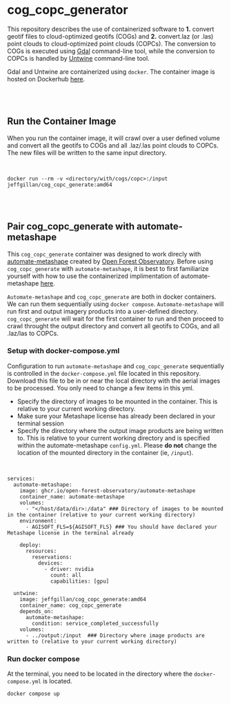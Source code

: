 # cog_copc_generator

This repository describes the use of containerized software to **1.** convert geotif files to cloud-optimized geotifs (COGs) and **2.** convert.laz (or .las) point clouds to cloud-optimized point clouds (COPCs). The conversion to COGs is executed using [Gdal](https://gdal.org/en/stable/) command-line tool, while the conversion to COPCs is handled by [Untwine](https://github.com/hobuinc/untwine) command-line tool. 

Gdal and Untwine are containerized using `docker`. The container image is hosted on Dockerhub [here](https://hub.docker.com/repository/docker/jeffgillan/cog_copc_generate/general).

<br>
<br>

## Run the Container Image

When you run the container image, it will crawl over a user defined volume and convert all the geotifs to COGs and all .laz/.las point clouds to COPCs. The new files will be written to the same input directory. 

<br>

`docker run --rm -v <directory/with/cogs/copc>:/input jeffgillan/cog_copc_generate:amd64`

<br>
<br>

## Pair cog_copc_generate with automate-metashape

This `cog_copc_generate` container was designed to work direcly with [automate-metashape](https://github.com/open-forest-observatory/automate-metashape) created by [Open Forest Observatory](https://openforestobservatory.org/). Before using `cog_copc_generate` with `automate-metashape`, it is best to first familiarize yourself with how to use the containerized implimentation of automate-metashape [here](https://github.com/open-forest-observatory/automate-metashape?tab=readme-ov-file#setup-docker-container). 

`Automate-metashape` and `cog_copc_generate` are both in docker containers. We can run them sequentially using `docker compose`. `Automate-metashape` will run first and output imagery products into a user-defined directory. `cog_copc_generate` will wait for the first container to run and then proceed to crawl throught the output directory and convert all geotifs to COGs, and all .laz/las to COPCs. 

### Setup with docker-compose.yml

Configuration to run `automate-metashape` and `cog_copc_generate` sequentially is controlled in the `docker-compose.yml` file located in this repository. Download this file to be in or near the local directory with the aerial images to be processed. You only need to change a few items in this yml. 

* Specify the directory of images to be mounted in the container. This is relative to your current working directory. 
* Make sure your Metashape license has already been declared in your terminal session
* Specify the directory where the output image products are being written to. This is relative to your current working directory and is specified within the automate-metashape `config.yml`. Please **do not** change the location of the mounted directory in the container (ie, `/input`).

<br>

```
services:
  automate-metashape:
    image: ghcr.io/open-forest-observatory/automate-metashape
    container_name: automate-metashape
    volumes:
      - "</host/data/dir>:/data" ### Directory of images to be mounted in the container (relative to your current working directory) 
    environment:
      - AGISOFT_FLS=${AGISOFT_FLS} ### You should have declared your Metashape license in the terminal already
    
    deploy:
      resources:
        reservations:
          devices:
            - driver: nvidia
              count: all
              capabilities: [gpu]

  untwine:
    image: jeffgillan/cog_copc_generate:amd64
    container_name: cog_copc_generate
    depends_on:
      automate-metashape:
        condition: service_completed_successfully
    volumes:
      - ../output:/input  ### Directory where image products are written to (relative to your current working directory)
```


### Run docker compose

At the terminal, you need to be located in the directory where the `docker-compose.yml` is located.

`docker compose up`


